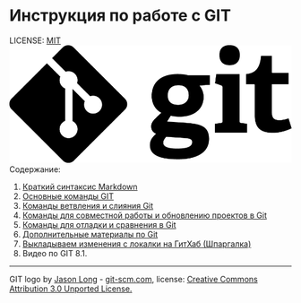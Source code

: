 # Инструкция по работе с GIT

LICENSE: [MIT](./license.md) 
![Логотип Git](./assets/logo-git.png)
Содержание: 

1. [Краткий синтаксис Markdown](./Markdown-sintax.md)
2. [Основные команды GIT](./command-git.md)
3. [Команды ветвления и слияния Git](./command-ramification-git.md)
4. [Команды для совместной работы и обновлению проектов в Git](.//command-update-git.md)
5. [Команды для отладки и сравнения в Git](./command-debug-comparison-git.md)
6. [Дополнительные материалы по Git](./more-info-git.md)
7. [Выкладываем изменения c локалки на ГитХаб (Шпаргалка)](./manual-file-upload.md)
8. Видео по GIT
    8.1. 



---
GIT logo by  [Jason Long](https://twitter.com/jasonlong) - [git-scm.com](https://git-scm.com/downloads/logos), license: [Creative Commons Attribution 3.0 Unported License.](https://creativecommons.org/licenses/by/3.0/)